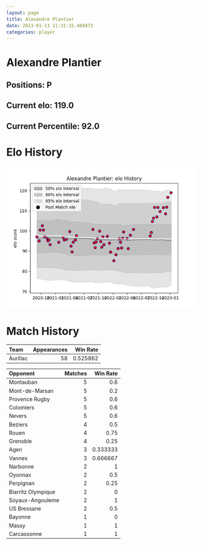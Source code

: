 ```yaml
---  
layout: page  
title: Alexandre Plantier  
date: 2023-01-13 11:31:15.404973  
categories: player  
---
```

# Alexandre Plantier

## Positions: P

## Current elo: 119.0

## Current Percentile: 92.0

# Elo History


![elo history](history_AlexandrePlantier.png)
# Match History


| Team     |   Appearances |   Win Rate |
|:---------|--------------:|-----------:|
| Aurillac |            58 |   0.525862 |

| Opponent           |   Matches |   Win Rate |
|:-------------------|----------:|-----------:|
| Montauban          |         5 |   0.6      |
| Mont-de-Marsan     |         5 |   0.2      |
| Provence Rugby     |         5 |   0.6      |
| Colomiers          |         5 |   0.6      |
| Nevers             |         5 |   0.6      |
| Beziers            |         4 |   0.5      |
| Rouen              |         4 |   0.75     |
| Grenoble           |         4 |   0.25     |
| Agen               |         3 |   0.333333 |
| Vannes             |         3 |   0.666667 |
| Narbonne           |         2 |   1        |
| Oyonnax            |         2 |   0.5      |
| Perpignan          |         2 |   0.25     |
| Biarritz Olympique |         2 |   0        |
| Soyaux-Angouleme   |         2 |   1        |
| US Bressane        |         2 |   0.5      |
| Bayonne            |         1 |   0        |
| Massy              |         1 |   1        |
| Carcassonne        |         1 |   1        |